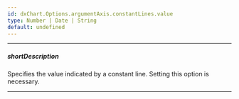 ```yaml
---
id: dxChart.Options.argumentAxis.constantLines.value
type: Number | Date | String
default: undefined
---
```

---
##### shortDescription
Specifies the value indicated by a constant line. Setting this option is necessary.

---
